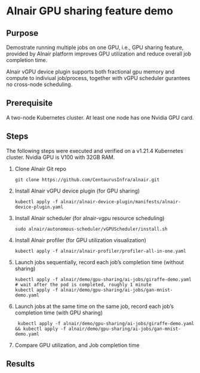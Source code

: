# Alnair GPU sharing feature demo
## Purpose
Demostrate running multiple jobs on one GPU, i.e., GPU sharing feature, provided by Alnair platform improves GPU utilization and reduce overall job completion time.

Alnair vGPU device plugin supports both fractional gpu memory and compute to indiviual job/process, together with vGPU scheduler gurantees no cross-node scheduling.  
## Prerequisite
A two-node Kubernetes cluster. At least one node has one Nvidia GPU card.

## Steps
The following steps were executed and verified on a v1.21.4 Kubernetes cluster. Nvidia GPU is V100 with 32GB RAM.

1. Clone Alnair Git repo

    ```git clone https://github.com/CentaurusInfra/alnair.git```

2. Install Alnair vGPU device plugin (for GPU sharing)

    ```kubectl apply -f alnair/alnair-device-plugin/manifests/alnair-device-plugin.yaml```

3. Install Alnair scheduler (for alnair-vgpu resource scheduling)

    ```sudo alnair/autonomous-scheduler/vGPUScheduler/install.sh```

4. Install Alnair profiler (for GPU utilization visualization)

    ```kubectl apply -f alnair/alnair-profiler/profiler-all-in-one.yaml```

5. Launch jobs sequentially, record each job’s completion time (without sharing)

    ```
    kubectl apply -f alnair/demo/gpu-sharing/ai-jobs/giraffe-demo.yaml
    # wait after the pod is completed, roughly 1 minute
    kubectl apply -f alnair/demo/gpu-sharing/ai-jobs/gan-mnist-demo.yaml
    ```

7. Launch jobs at the same time on the same job, record each job’s completion time (with GPU sharing)

    ``` kubectl apply -f alnair/demo/gpu-sharing/ai-jobs/giraffe-demo.yaml && kubectl apply -f alnair/demo/gpu-sharing/ai-jobs/gan-mnist-demo.yaml```

8. Compare GPU utilization, and Job completion time

## Results 

